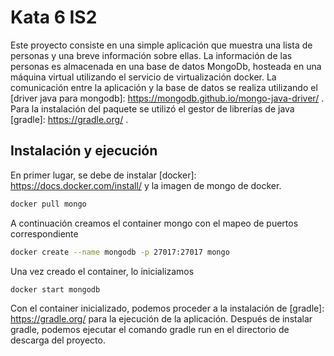 # Kata 6 IS2

Este proyecto consiste en una simple aplicación que muestra una lista de personas y una breve información sobre ellas. La información de las personas
es almacenada en una base de datos MongoDb, hosteada en una máquina virtual utilizando el servicio de virtualización docker. La comunicación entre 
la aplicación y la base de datos se realiza utilizando el [driver java para mongodb]: https://mongodb.github.io/mongo-java-driver/ .
Para la instalación del paquete se utilizó el gestor de librerías de java [gradle]: https://gradle.org/ .

## Instalación y ejecución

En primer lugar, se debe de instalar [docker]: https://docs.docker.com/install/ y la imagen de mongo de docker.

```bash
docker pull mongo
```

A continuación creamos el container mongo con el mapeo de puertos correspondiente

```bash
docker create --name mongodb -p 27017:27017 mongo
```

Una vez creado el container, lo inicializamos
```
docker start mongodb
```

Con el container inicializado, podemos proceder a la instalación de [gradle]: https://gradle.org/ para la ejecución de la aplicación.
Después de instalar gradle, podemos ejecutar el comando gradle run en el directorio de descarga del proyecto.
